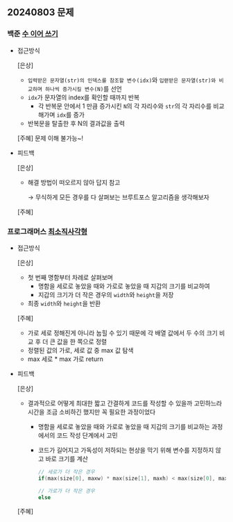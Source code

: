 ## 20240803 문제

### 백준 [수 이어 쓰기](https://www.acmicpc.net/problem/1515)

- 접근방식

  [은상]
  - `입력받은 문자열(str)의 인덱스를 참조할 변수(idx)`와 `입렫받은 문자열(str)와 비교하며 하나씩 증가시킬 변수(N)`를 선언
  - `idx`가 문자열의 index를 확인할 때까지 반복
    - 각 반복문 안에서 1 만큼 증가시킨 `N`의 각 자리수와 `str`의 각 자리수를 비교해가며 `idx`를 증가
  - 반복문을 탈출한 후 N의 결과값을 출력
  
  [주혜] 문제 이해 불가능~!
  

- 피드백

  [은상]
  - 해결 방법이 떠오르지 않아 답지 참고
    
    → 무식하게 모든 경우를 다 살펴보는 브루트포스 알고리즘을 생각해보자
  
  [주혜]


### 프로그래머스 [최소직사각형](https://school.programmers.co.kr/learn/courses/30/lessons/86491)

- 접근방식

  [은상]
  - 첫 번째 명함부터 차례로 살펴보며
    - 명함을 세로로 놓았을 때와 가로로 놓았을 때 지갑의 크기를 비교하여
    - 지갑의 크기가 더 작은 경우의 `width`와 `height`을 저장
  - 최종 `width`와 `height`을 반환

  [주혜]
  - 가로 세로 정해진게 아니라 눕힐 수 있기 때문에 각 배열 값에서 두 수의 크기 비교 후 더 큰 값을 한 쪽으로 정렬
  - 정렬된 값의 가로, 세로 값 중 max 값 탐색
  - max 세로 * max 가로 return
  
- 피드백

  [은상]
  - 결과적으로 어떻게 최대한 짧고 간결하게 코드를 작성할 수 있을까 고민하느라 시간을 조금 소비하긴 했지만 꼭 필요한 과정이었다
    - 명함을 세로로 놓았을 때와 가로로 놓았을 때 지갑의 크기를 비교하는 과정에서의 코드 작성 단계에서 고민
    - 코드가 길어지고 가독성이 저하되는 현상을 막기 위해 변수를 지정하지 않고 바로 크기를 계산
        
        ```cpp
        // 세로가 더 작은 경우
        if(max(size[0], maxw) * max(size[1], maxh) < max(size[0], maxh) * max(size[1], maxw))
        
        // 가로가 더 작은 경우
        else
        ```
  
  [주혜]
  
  
